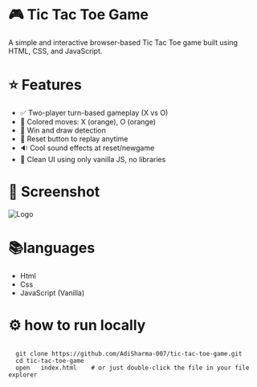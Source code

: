 # 🎮 Tic Tac Toe Game
A simple and interactive browser-based Tic Tac Toe game built using HTML, CSS, and JavaScript.  
# ⭐ Features  
- ✅ Two-player turn-based gameplay (X vs O)   
- 🎨 Colored moves: X (orange), O (orange)   
- 🧠 Win and draw detection   
- 🔄 Reset button to replay anytime
- 🔉 Cool sound effects at reset/newgame  
- 🧼 Clean UI using only vanilla JS, no libraries    
# 📸 Screenshot
![Logo](https://raw.githubusercontent.com/AdiSharma-007/tic-tac-toe-game/main/Screenshot.png)
# 📚languages  
- Html
- Css
- JavaScript (Vanilla)    
# ⚙️ how to run locally  
```

  git clone https://github.com/AdiSharma-007/tic-tac-toe-game.git    
  cd tic-tac-toe-game        
  open   index.html    # or just double-click the file in your file explorer 


